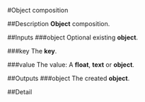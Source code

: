 #Object composition

##Description
**Object** composition.

##Inputs
###object
Optional existing **object**.

###key
The **key**.

###value
The value: A **float**, **text** or **object**.

##Outputs
###object
The created **object**.

##Detail

